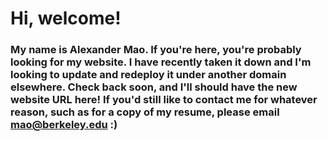 # Hi, welcome!

### My name is Alexander Mao. If you're here, you're probably looking for my website. I have recently taken it down and I'm looking to update and redeploy it under another domain elsewhere. Check back soon, and I'll should have the new website URL here! If you'd still like to contact me for whatever reason, such as for a copy of my resume, please email mao@berkeley.edu :)
